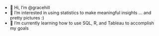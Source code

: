 - 👋 Hi, I’m @gracehill
- 👀 I’m interested in using statistics to make meaningful insights ... and pretty pictures :)
- 🌱 I’m currently learning how to use SQL, R, and Tableau to accomplish my goals 
